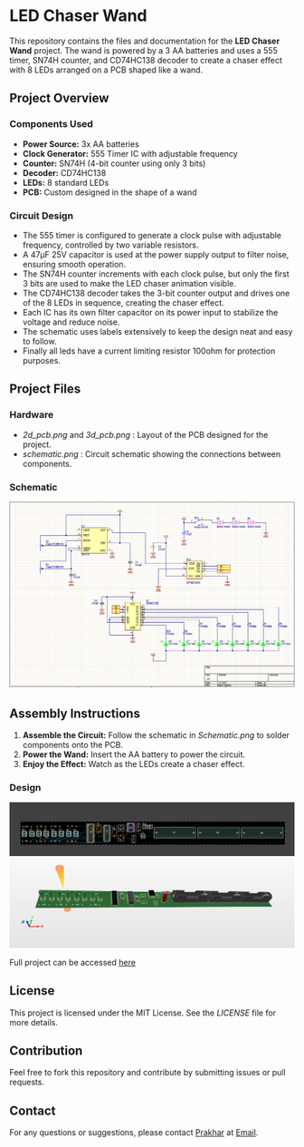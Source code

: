 # LED Chaser Wand

This repository contains the files and documentation for the **LED Chaser Wand** project. The wand is powered by a 3 AA batteries and uses a 555 timer, SN74H counter, and CD74HC138 decoder to create a chaser effect with 8 LEDs arranged on a PCB shaped like a wand.

## Project Overview

### Components Used
- **Power Source:** 3x AA batteries
- **Clock Generator:** 555 Timer IC with adjustable frequency
- **Counter:** SN74H (4-bit counter using only 3 bits)
- **Decoder:** CD74HC138
- **LEDs:** 8 standard LEDs
- **PCB:** Custom designed in the shape of a wand

### Circuit Design
- The 555 timer is configured to generate a clock pulse with adjustable frequency, controlled by two variable resistors.
- A 47µF 25V capacitor is used at the power supply output to filter noise, ensuring smooth operation.
- The SN74H counter increments with each clock pulse, but only the first 3 bits are used to make the LED chaser animation visible.
- The CD74HC138 decoder takes the 3-bit counter output and drives one of the 8 LEDs in sequence, creating the chaser effect.
- Each IC has its own filter capacitor on its power input to stabilize the voltage and reduce noise.
- The schematic uses labels extensively to keep the design neat and easy to follow.
- Finally all leds have a current limiting resistor 100ohm for protection purposes.

## Project Files

### Hardware
- *2d_pcb.png* and *3d_pcb.png* : Layout of the PCB designed for the project.
- *schematic.png* : Circuit schematic showing the connections between components.

### Schematic
![Schematic](/images/schematic.png)

## Assembly Instructions
1. **Assemble the Circuit:** Follow the schematic in *Schematic.png* to solder components onto the PCB.
2. **Power the Wand:** Insert the AA battery to power the circuit.
3. **Enjoy the Effect:** Watch as the LEDs create a chaser effect.

### Design
![Design_2d](images/2d_pcb.png)
![Design_3d](images/3d_pcb.png)


Full project can be accessed [here](https://365.altium.com/files/B7BB18DC-DD6F-4DEC-AF6C-1B5112F59831)

## License
This project is licensed under the MIT License. See the *LICENSE* file for more details.

## Contribution
Feel free to fork this repository and contribute by submitting issues or pull requests.

## Contact
For any questions or suggestions, please contact [Prakhar](https://github.com/prax-1) at [Email](prakhargupta1811@gmail.com).
